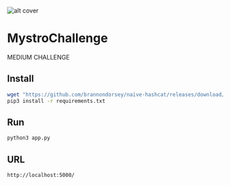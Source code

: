 ![alt cover](https://w.wallha.com/ws/5/cEiXNIkV.jpg)
# MystroChallenge

MEDIUM CHALLENGE

## Install

```bash
wget "https://github.com/brannondorsey/naive-hashcat/releases/download/data/rockyou.txt"
pip3 install -r requirements.txt
```

## Run

```bash
python3 app.py
```

## URL

```
http://localhost:5000/
```

